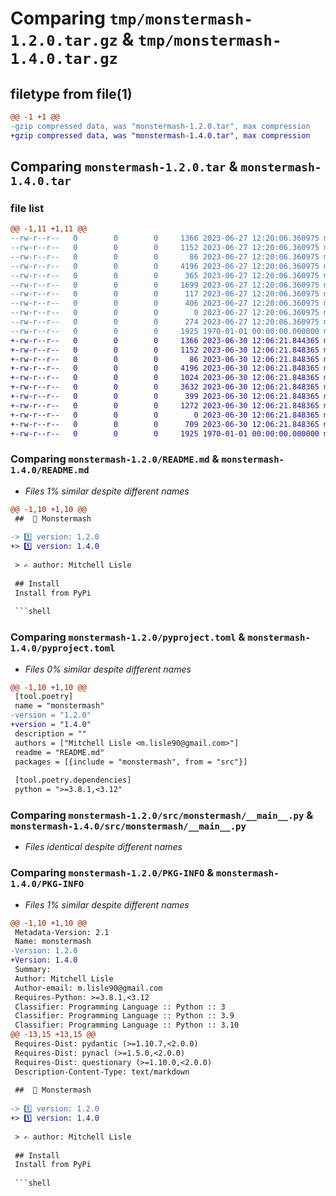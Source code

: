 # Comparing `tmp/monstermash-1.2.0.tar.gz` & `tmp/monstermash-1.4.0.tar.gz`

## filetype from file(1)

```diff
@@ -1 +1 @@
-gzip compressed data, was "monstermash-1.2.0.tar", max compression
+gzip compressed data, was "monstermash-1.4.0.tar", max compression
```

## Comparing `monstermash-1.2.0.tar` & `monstermash-1.4.0.tar`

### file list

```diff
@@ -1,11 +1,11 @@
--rw-r--r--   0        0        0     1366 2023-06-27 12:20:06.360975 monstermash-1.2.0/README.md
--rw-r--r--   0        0        0     1152 2023-06-27 12:20:06.360975 monstermash-1.2.0/pyproject.toml
--rw-r--r--   0        0        0       86 2023-06-27 12:20:06.360975 monstermash-1.2.0/src/monstermash/__init__.py
--rw-r--r--   0        0        0     4196 2023-06-27 12:20:06.360975 monstermash-1.2.0/src/monstermash/__main__.py
--rw-r--r--   0        0        0      365 2023-06-27 12:20:06.360975 monstermash-1.2.0/src/monstermash/config.py
--rw-r--r--   0        0        0     1699 2023-06-27 12:20:06.360975 monstermash-1.2.0/src/monstermash/crypt.py
--rw-r--r--   0        0        0      117 2023-06-27 12:20:06.360975 monstermash-1.2.0/src/monstermash/datamodels.py
--rw-r--r--   0        0        0      406 2023-06-27 12:20:06.360975 monstermash-1.2.0/src/monstermash/parser.py
--rw-r--r--   0        0        0        0 2023-06-27 12:20:06.360975 monstermash-1.2.0/src/monstermash/utils/__init__.py
--rw-r--r--   0        0        0      274 2023-06-27 12:20:06.360975 monstermash-1.2.0/src/monstermash/utils/file.py
--rw-r--r--   0        0        0     1925 1970-01-01 00:00:00.000000 monstermash-1.2.0/PKG-INFO
+-rw-r--r--   0        0        0     1366 2023-06-30 12:06:21.844365 monstermash-1.4.0/README.md
+-rw-r--r--   0        0        0     1152 2023-06-30 12:06:21.848365 monstermash-1.4.0/pyproject.toml
+-rw-r--r--   0        0        0       86 2023-06-30 12:06:21.848365 monstermash-1.4.0/src/monstermash/__init__.py
+-rw-r--r--   0        0        0     4196 2023-06-30 12:06:21.848365 monstermash-1.4.0/src/monstermash/__main__.py
+-rw-r--r--   0        0        0     1024 2023-06-30 12:06:21.848365 monstermash-1.4.0/src/monstermash/config.py
+-rw-r--r--   0        0        0     3632 2023-06-30 12:06:21.848365 monstermash-1.4.0/src/monstermash/crypt.py
+-rw-r--r--   0        0        0      399 2023-06-30 12:06:21.848365 monstermash-1.4.0/src/monstermash/datamodels.py
+-rw-r--r--   0        0        0     1272 2023-06-30 12:06:21.848365 monstermash-1.4.0/src/monstermash/parser.py
+-rw-r--r--   0        0        0        0 2023-06-30 12:06:21.848365 monstermash-1.4.0/src/monstermash/utils/__init__.py
+-rw-r--r--   0        0        0      709 2023-06-30 12:06:21.848365 monstermash-1.4.0/src/monstermash/utils/file.py
+-rw-r--r--   0        0        0     1925 1970-01-01 00:00:00.000000 monstermash-1.4.0/PKG-INFO
```

### Comparing `monstermash-1.2.0/README.md` & `monstermash-1.4.0/README.md`

 * *Files 1% similar despite different names*

```diff
@@ -1,10 +1,10 @@
 ##  🧟 Monstermash
 
-> 1️⃣ version: 1.2.0
+> 1️⃣ version: 1.4.0
 
 > ✍️ author: Mitchell Lisle
 
 ## Install
 Install from PyPi
 
 ```shell
```

### Comparing `monstermash-1.2.0/pyproject.toml` & `monstermash-1.4.0/pyproject.toml`

 * *Files 0% similar despite different names*

```diff
@@ -1,10 +1,10 @@
 [tool.poetry]
 name = "monstermash"
-version = "1.2.0"
+version = "1.4.0"
 description = ""
 authors = ["Mitchell Lisle <m.lisle90@gmail.com>"]
 readme = "README.md"
 packages = [{include = "monstermash", from = "src"}]
 
 [tool.poetry.dependencies]
 python = ">=3.8.1,<3.12"
```

### Comparing `monstermash-1.2.0/src/monstermash/__main__.py` & `monstermash-1.4.0/src/monstermash/__main__.py`

 * *Files identical despite different names*

### Comparing `monstermash-1.2.0/PKG-INFO` & `monstermash-1.4.0/PKG-INFO`

 * *Files 1% similar despite different names*

```diff
@@ -1,10 +1,10 @@
 Metadata-Version: 2.1
 Name: monstermash
-Version: 1.2.0
+Version: 1.4.0
 Summary: 
 Author: Mitchell Lisle
 Author-email: m.lisle90@gmail.com
 Requires-Python: >=3.8.1,<3.12
 Classifier: Programming Language :: Python :: 3
 Classifier: Programming Language :: Python :: 3.9
 Classifier: Programming Language :: Python :: 3.10
@@ -13,15 +13,15 @@
 Requires-Dist: pydantic (>=1.10.7,<2.0.0)
 Requires-Dist: pynacl (>=1.5.0,<2.0.0)
 Requires-Dist: questionary (>=1.10.0,<2.0.0)
 Description-Content-Type: text/markdown
 
 ##  🧟 Monstermash
 
-> 1️⃣ version: 1.2.0
+> 1️⃣ version: 1.4.0
 
 > ✍️ author: Mitchell Lisle
 
 ## Install
 Install from PyPi
 
 ```shell
```

